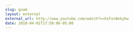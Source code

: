 ```yaml
---
slug: guam
layout: external
external_url: http://www.youtube.com/watch?v=hsFsn8ekyhw
date: 2010-04-01T17:50:06-05:00
---
```

